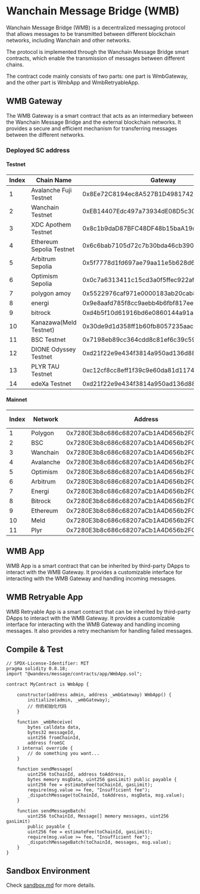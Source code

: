 # Wanchain Message Bridge (WMB)

Wanchain Message Bridge (WMB) is a decentralized messaging protocol that allows messages to be transmitted between different blockchain networks, including Wanchain and other networks.

The protocol is implemented through the Wanchain Message Bridge smart contracts, which enable the transmission of messages between different chains.

The contract code mainly consists of two parts: one part is WmbGateway, and the other part is WmbApp and WmbRetryableApp.

## WMB Gateway

The WMB Gateway is a smart contract that acts as an intermediary between the Wanchain Message Bridge and the external blockchain networks. It provides a secure and efficient mechanism for transferring messages between the different networks. 

### Deployed SC address

#### Testnet

| Index | Chain Name | Gateway | Chain ID |
| --- | --- | --- | --- |
| 1 | Avalanche Fuji Testnet | 0x8Ee72C8194ec8A527B1D4981742727437091C913 | 2147492648 |
| 2 | Wanchain Testnet | 0xEB14407Edc497a73934dE08D5c3079BB1F5f145D | 2153201998 |
| 3 | XDC Apothem Testnet | 0x8c1b9daD87BFC48DF48b15baA19d0FB163030169 | 2147484198 |
| 4 | Ethereum Sepolia Testnet | 0x6c6bab7105d72c7b30bda46cb390e67a0acd8c05 | 2147483708 |
| 5 | Arbitrum Sepolia | 0x5f7778d1fd697ae79aa11e5b628d6f51d4ef7b95 | 1073741826 |
| 6 | Optimism Sepolia | 0x0c7a6313411c15cd3a0f5ffec922af3d8a1b900d | 2147484262 |
| 7 | polygon amoy | 0x5522976caf971e0000183ab20cab8ebba9a90cdc | 2147484614 |
| 8 | energi | 0x9e8aafd785f8cc9aebb4b6fbf817ee988e85fede | 2147493445 |
| 9 | bitrock | 0xd4b5f10d61916bd6e0860144a91ac658de8a1437 | 2154655314 |
| 10 | Kanazawa(Meld Testnet) | 0x30de9d1d358ff1b60fb8057235aac35e23b7650f | 1073741847 |
| 11 | BSC Testnet | 0x7198eb89cc364cdd8c81ef6c39c597712c070ac6 | 2147484362 |
| 12 | DIONE Odyssey Testnet | 0xd21f22e9e434f3814a950ad136d882fcffb9685c | 1073741848 |
| 13 | PLYR TAU Testnet | 0xc12cf8cc8eff1f39c9e60da81d11745c25c59501 | 1073741849 |
| 14 | edeXa Testnet | 0xd21f22e9e434f3814a950ad136d882fcffb9685c | 1073741850 |

#### Mainnet

| Index | Network | Address | Bip44 chainId |
| --- | --- | --- | --- |
| 1 | Polygon | 0x7280E3b8c686c68207aCb1A4D656b2FC8079c033 | 2147484614 |
| 2 | BSC | 0x7280E3b8c686c68207aCb1A4D656b2FC8079c033 | 2147484362 |
| 3 | Wanchain | 0x7280E3b8c686c68207aCb1A4D656b2FC8079c033 | 2153201998 |
| 4 | Avalanche | 0x7280E3b8c686c68207aCb1A4D656b2FC8079c033 | 2147492648 |
| 5 | Optimism | 0x7280E3b8c686c68207aCb1A4D656b2FC8079c033 | 2147484262 |
| 6 | Arbitrum | 0x7280E3b8c686c68207aCb1A4D656b2FC8079c033 | 1073741826 |
| 7 | Energi | 0x7280E3b8c686c68207aCb1A4D656b2FC8079c033 | 2147493445 |
| 8 | Bitrock | 0x7280E3b8c686c68207aCb1A4D656b2FC8079c033 | 2154655314 |
| 9 | Ethereum | 0x7280E3b8c686c68207aCb1A4D656b2FC8079c033 | 2147483708 |
| 10 | Meld | 0x7280E3b8c686c68207aCb1A4D656b2FC8079c033 | 1073741847 |
| 11 | Plyr | 0x7280E3b8c686c68207aCb1A4D656b2FC8079c033 | 1073741849 |

## WMB App

WMB App is a smart contract that can be inherited by third-party DApps to interact with the WMB Gateway. It provides a customizable interface for interacting with the WMB Gateway and handling incoming messages.

## WMB Retryable App

WMB Retryable App is a smart contract that can be inherited by third-party DApps to interact with the WMB Gateway. It provides a customizable interface for interacting with the WMB Gateway and handling incoming messages. It also provides a retry mechanism for handling failed messages.


## Compile & Test

```
// SPDX-License-Identifier: MIT
pragma solidity 0.8.18;
import "@wandevs/message/contracts/app/WmbApp.sol";

contract MyContract is WmbApp {
    
    constructor(address admin, address _wmbGateway) WmbApp() {
        initialize(admin, _wmbGateway);
        // 你的初始化代码
    }

    function _wmbReceive(
        bytes calldata data,
        bytes32 messageId,
        uint256 fromChainId,
        address fromSC
    ) internal override {
		// do something you want...
    }

    function sendMessage(
        uint256 toChainId, address toAddress, 
        bytes memory msgData, uint256 gasLimit) public payable {
        uint256 fee = estimateFee(toChainId, gasLimit);
        require(msg.value >= fee, "Insufficient fee");
        _dispatchMessage(toChainId, toAddress, msgData, msg.value);
    }

    function sendMessageBatch(
        uint256 toChainId, Message[] memory messages, uint256 gasLimit) 
        public payable {
        uint256 fee = estimateFee(toChainId, gasLimit);
        require(msg.value >= fee, "Insufficient fee");
        _dispatchMessageBatch(toChainId, messages, msg.value);
    }
}

```

## Sandbox Environment

Check [sandbox.md](./sandbox.md) for more details.
